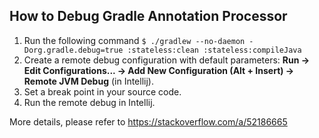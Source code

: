 ## How to Debug Gradle Annotation Processor
1. Run the following command
```$ ./gradlew --no-daemon -Dorg.gradle.debug=true :stateless:clean :stateless:compileJava```
2. Create a remote debug configuration with default parameters: **Run -> Edit Configurations... -> Add New Configuration (Alt + Insert) -> Remote JVM Debug** (in Intellij).
3. Set a break point in your source code.
4. Run the remote debug in Intellij.

More details, please refer to https://stackoverflow.com/a/52186665